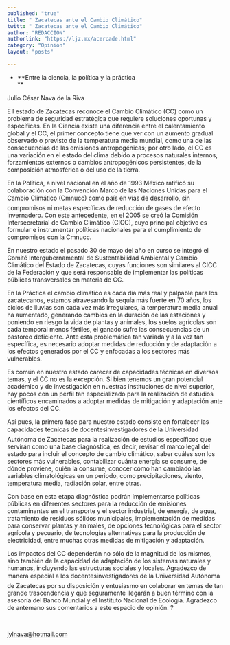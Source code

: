 ```yaml
---
published: "true"
title: " Zacatecas ante el Cambio Climático"
twitt: " Zacatecas ante el Cambio Climático"
author: "REDACCION"
authorlink: "https://ljz.mx/acercade.html"
category: "Opinión"
layout: "posts"

---
```


*   **Entre la ciencia, la política y la práctica  
    **


  Julio César Nava de la Riva



  E l estado de Zacatecas reconoce el Cambio Climático (CC) como un problema de seguridad estratégica que requiere soluciones oportunas y específicas. En la Ciencia existe una diferencia entre el calentamiento global y el CC, el primer concepto tiene que ver con un aumento gradual observado o previsto de la temperatura media mundial, como una de las consecuencias de las emisiones antropogénicas; por otro lado, el CC es una variación en el estado del clima debido a procesos naturales internos, forzamientos externos o cambios antropogénicos persistentes, de la composición atmosférica o del uso de la tierra.



  En la Política, a nivel nacional en el año de 1993 México ratificó su colaboración con la Convención Marco de las Naciones Unidas para el Cambio Climático (Cmnucc) como país en vías de desarrollo, sin compromisos ni metas específicas de reducción de gases de efecto invernadero. Con este antecedente, en el 2005 se creó la Comisión Intersecretarial de Cambio Climático (CICC), cuyo principal objetivo es formular e instrumentar políticas nacionales para el cumplimiento de compromisos con la Cmnucc.



  En nuestro estado el pasado 30 de mayo del año en curso se integró el Comité Intergubernamental de Sustentabilidad Ambiental y Cambio Climático del Estado de Zacatecas, cuyas funciones son similares al CICC de la Federación y que será responsable de implementar las políticas públicas transversales en materia de CC.



  En la Práctica el cambio climático es cada día más real y palpable para los zacatecanos, estamos atravesando la sequía más fuerte en 70 años, los ciclos de lluvias son cada vez más irregulares, la temperatura media anual ha aumentado, generando cambios en la duración de las estaciones y poniendo en riesgo la vida de plantas y animales, los suelos agrícolas son cada temporal menos fértiles, el ganado sufre las consecuencias de un pastoreo deficiente. Ante esta problemática tan variada y a la vez tan específica, es necesario adoptar medidas de reducción y de adaptación a los efectos generados por el CC y enfocadas a los sectores más vulnerables.



  Es común en nuestro estado carecer de capacidades técnicas en diversos temas, y el CC no es la excepción. Si bien tenemos un gran potencial académico y de investigación en nuestras instituciones de nivel superior, hay pocos con un perfil tan especializado para la realización de estudios científicos encaminados a adoptar medidas de mitigación y adaptación ante los efectos del CC.



  Así pues, la primera fase para nuestro estado consiste en fortalecer las capacidades técnicas de docentesinvestigadores de la Universidad Autónoma de Zacatecas para la realización de estudios específicos que servirán como una base diagnóstica, es decir, revisar el marco legal del estado para incluir el concepto de cambio climático, saber cuáles son los sectores más vulnerables, contabilizar cuánta energía se consume, de dónde proviene, quién la consume; conocer cómo han cambiado las variables climatológicas en un periodo, como precipitaciones, viento, temperatura media, radiación solar, entre otras.



  Con base en esta etapa diagnóstica podrán implementarse políticas públicas en diferentes sectores para la reducción de emisiones contaminantes en el transporte y el sector industrial, de energía, de agua, tratamiento de residuos sólidos municipales, implementación de medidas para conservar plantas y animales, de opciones tecnológicas para el sector agrícola y pecuario, de tecnologías alternativas para la producción de electricidad, entre muchas otras medidas de mitigación y adaptación.



  Los impactos del CC dependerán no sólo de la magnitud de los mismos, sino también de la capacidad de adaptación de los sistemas naturales y humanos, incluyendo las estructuras sociales y locales. Agradezco de manera especial a los docentesinvestigadores de la Universidad Autónoma de Zacatecas por su disposición y entusiasmo en colaborar en temas de tan grande trascendencia y que seguramente llegarán a buen término con la asesoría del Banco Mundial y el Instituto Nacional de Ecología. Agradezco de antemano sus comentarios a este espacio de opinión. ?



   



  jylnava@hotmail.com

